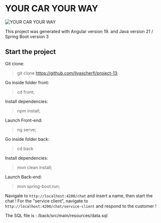 # YOUR CAR YOUR WAY

![YOUR CAR YOUR WAY](https://user.oc-static.com/upload/2022/10/31/16672296983742_P12_banner.png)

This project was generated with Angular version 19. and Java version 21 / Spring Boot version 3

## Start the project

Git clone:

>git clone https://github.com/ilyascherfi/project-13;

Go inside folder front:

> cd front;

Install dependencies:

> npm install;

Launch Front-end:

> ng serve;



Go inside folder back:

> cd back

Install dependencies:

> mvn clean install;

Launch Back-end:

> mvn spring-boot:run;


Navigate to `http://localhost:4200/chat` and insert a name, then start the chat !
For the "service client", navigate to `http://localhost:4200/chat/service-client` and respond to the customer !

The SQL file is : /back/src/main/resources/data.sql

